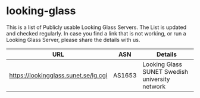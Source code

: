 # looking-glass
This is a list of Publicly usable Looking Glass Servers. The List is updated and checked regularly. In case you find a link that is not working, or run a Looking Glass Server, please share the details with us.

| URL | ASN | Details | 
| ------- | ------ | ------- | 
| https://lookingglass.sunet.se/lg.cgi | AS1653 | Looking Glass SUNET Swedish university network  |
